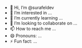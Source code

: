 - 👋 Hi, I’m @surafeldev
- 👀 I’m interested in ...
- 🌱 I’m currently learning ...
- 💞️ I’m looking to collaborate on ...
- 📫 How to reach me ...
- 😄 Pronouns: ...
- ⚡ Fun fact: ...

<!---
surafeldev/surafeldev is a ✨ special ✨ repository because its `README.md` (this file) appears on your GitHub profile.
You can click the Preview link to take a look at your changes.
--->
